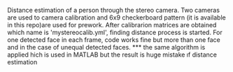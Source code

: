 Distance estimation of a person through the stereo camera. Two cameras are used to camera calibration and 6x9 checkerboard pattern (it is available in this repo)are used for prework. 
After calibrarion matrices are obtained which name is 'mystereocalib.yml', finding distance process is started.
For one detected face in each frame, code works fine but more than one face and in the case of unequal detected faces.
*** the same algorithm is applied hich is used in MATLAB but the result is huge mistake ıf distance estimation
